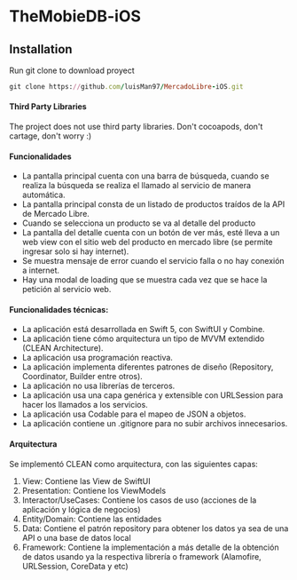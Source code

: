 # TheMobieDB-iOS

## Installation
Run git clone to download proyect

```ruby
git clone https://github.com/luisMan97/MercadoLibre-iOS.git
```

#### Third Party Libraries
The project does not use third party libraries. Don't cocoapods, don't cartage, don't worry :)

#### Funcionalidades
- La pantalla principal cuenta con una barra de búsqueda, cuando se realiza la búsqueda se realiza el llamado al servicio de manera automática.
- La pantalla principal consta de un listado de productos traídos de la API de Mercado Libre.
- Cuando se selecciona un producto se va al detalle del producto
- La pantalla del detalle cuenta con un botón de ver más, esté lleva a un web view con el sitio web del producto en mercado libre (se permite ingresar solo si hay internet).
- Se muestra mensaje de error cuando el servicio falla o no hay conexión a internet.
- Hay una modal de loading que se muestra cada vez que se hace la petición al servicio web.

#### Funcionalidades técnicas:
- La aplicación está desarrollada en Swift 5, con SwiftUI y Combine.
- La aplicación tiene cómo arquitectura un tipo de MVVM extendido (CLEAN Architecture).
- La aplicación usa programación reactiva.
- La aplicación implementa diferentes patrones de diseño (Repository, Coordinator, Builder entre otros).
- La aplicación no usa librerías de terceros.
- La aplicación usa una capa genérica y extensible con URLSession para hacer los llamados a los servicios.  
- La aplicación usa Codable para el mapeo de JSON a objetos. 
- La aplicación contiene un .gitignore para no subir archivos innecesarios.

#### Arquitectura
Se implementó CLEAN como arquitectura, con las siguientes capas:
1) View: Contiene las View de SwiftUI
2) Presentation: Contiene los ViewModels
3) Interactor/UseCases: Contiene los casos de uso (acciones de la aplicación y lógica de negocios)
4) Entity/Domain: Contiene las entidades
5) Data: Contiene el patrón repository para obtener los datos ya sea de una API o una base de datos local
6) Framework: Contiene la implementación a más detalle de la obtención de datos usando ya la respectiva librería o framework (Alamofire, URLSession, CoreData y etc)
